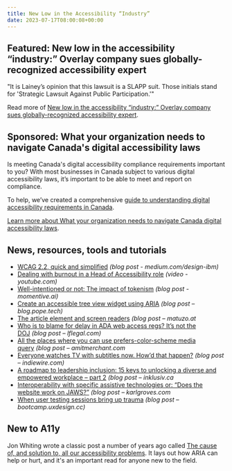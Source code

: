 ```yaml
---
title: New Low in the Accessibility “Industry”
date: 2023-07-17T08:00:08+00:00
---
```


## Featured: New low in the accessibility “industry:” Overlay company sues globally-recognized accessibility expert

"It is Lainey’s opinion that this lawsuit is a SLAPP suit. Those initials stand for 'Strategic Lawsuit Against Public Participation.'"

Read more of [New low in the accessibility “industry:” Overlay company sues globally-recognized accessibility expert](https://www.lflegal.com/2023/07/adrian-roselli-slapp-lawsuit/).

## Sponsored: What your organization needs to navigate Canada's digital accessibility laws

Is meeting Canada's digital accessibility compliance requirements important to you? With most businesses in Canada subject to various digital accessibility laws, it’s important to be able to meet and report on compliance.

To help, we’ve created a comprehensive [guide to understanding digital accessibility requirements in Canada](https://www.deque.com/blog/canada-digital-accessiblity-laws/).

[Learn more about What your organization needs to navigate Canada digital accessibility laws](https://www.deque.com/blog/canada-digital-accessiblity-laws/).

## News, resources, tools and tutorials

- [WCAG 2.2, quick and simplified](https://medium.com/design-ibm/wcag-2-2-quick-and-simplified-73c3ff66b065) *(blog post - medium.com/design-ibm)*
- [Dealing with burnout in a Head of Accessibility role](https://www.youtube.com/watch?v=lChvjtGlg5E) *(video - youtube.com)*
- [Well-intentioned or not: The impact of tokenism](https://www.momentive.ai/en/blog/avoiding-tokenism/) *(blog post - momentive.ai)*
- [Create an accessible tree view widget using ARIA](https://blog.pope.tech/2023/07/06/create-an-accessible-tree-view-widget-using-aria/) *(blog post – blog.pope.tech)*
- [The article element and screen readers](https://www.matuzo.at/blog/2023/article-screen-readers/) *(blog post – matuzo.at*
- [Who is to blame for delay in ADA web access regs? It’s not the DOJ](https://www.lflegal.com/2023/07/web-access-reg-delay-omb/) *(blog post – lflegal.com)*
- [All the places where you can use prefers-color-scheme media query](https://www.amitmerchant.com/places-where-you-can-use-prefers-color-scheme-media-query/) *(blog post – amitmerchant.com*
- [Everyone watches TV with subtitles now. How’d that happen?](https://www.indiewire.com/features/general/why-more-people-use-subtitles-1234875864/) *(blog post – indiewire.com)*
- [A roadmap to leadership inclusion: 15 keys to unlocking a diverse and empowered workplace – part 2](https://inklusiv.ca/a-roadmap-to-leadership-inclusion-15-keys-to-unlocking-a-diverse-and-empowered-workplace-part-2/) *(blog post – inklusiv.ca*
- [Interoperability with specific assistive technologies or: “Does the website work on JAWS?”](https://karlgroves.com/interoperability-with-specific-assistive-technologies-or-does-the-website-work-on-jaws/) *(blog post – karlgroves.com*
- [When user testing sessions bring up trauma](https://bootcamp.uxdesign.cc/when-user-testing-sessions-bring-up-trauma-a0747c55432f) *(blog post – bootcamp.uxdesign.cc)*

## New to A11y

Jon Whiting wrote a classic post a number of years ago called [The cause of, and solution to, all our accessibility problems](https://webaim.org/blog/aria-cause-solution/). It lays out how ARIA can help or hurt, and it's an important read for anyone new to the field.
